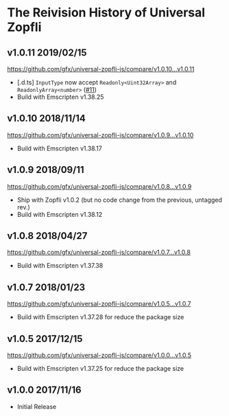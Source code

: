 
# The Reivision History of Universal Zopfli

## v1.0.11 2019/02/15

https://github.com/gfx/universal-zopfli-js/compare/v1.0.10...v1.0.11

* [.d.ts] `InputType` now accept `Readonly<Uint32Array>` and `ReadonlyArray<number>` ([#11](https://github.com/gfx/universal-zopfli-js/pull/11))
* Build with Emscripten v1.38.25

## v1.0.10 2018/11/14

https://github.com/gfx/universal-zopfli-js/compare/v1.0.9...v1.0.10

* Build with Emscripten v1.38.17

## v1.0.9 2018/09/11

https://github.com/gfx/universal-zopfli-js/compare/v1.0.8...v1.0.9

* Ship with Zopfli v1.0.2 (but no code change from the previous, untagged rev.)
* Build with Emscripten v1.38.12

## v1.0.8 2018/04/27

https://github.com/gfx/universal-zopfli-js/compare/v1.0.7...v1.0.8

* Build with Emscripten v1.37.38

## v1.0.7 2018/01/23

https://github.com/gfx/universal-zopfli-js/compare/v1.0.5...v1.0.7

* Build with Emscripten v1.37.28 for reduce the package size

## v1.0.5 2017/12/15

https://github.com/gfx/universal-zopfli-js/compare/v1.0.0...v1.0.5

* Build with Emscripten v1.37.25 for reduce the package size

## v1.0.0 2017/11/16

* Initial Release
